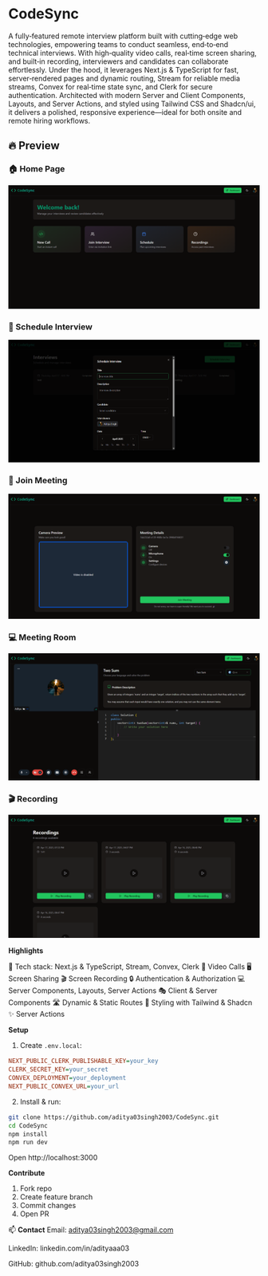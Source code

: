 # CodeSync  
A fully‑featured remote interview platform built with cutting‑edge web technologies, empowering teams to conduct seamless, end‑to‑end technical interviews. With high‑quality video calls, real‑time screen sharing, and built‑in recording, interviewers and candidates can collaborate effortlessly. Under the hood, it leverages Next.js & TypeScript for fast, server‑rendered pages and dynamic routing, Stream for reliable media streams, Convex for real‑time state sync, and Clerk for secure authentication. Architected with modern Server and Client Components, Layouts, and Server Actions, and styled using Tailwind CSS and Shadcn/ui, it delivers a polished, responsive experience—ideal for both onsite and remote hiring workflows.

## 🔥 Preview

### 🏠 Home Page
![Home Page](public/screenshots/Home_page.png)

### 📅 Schedule Interview
![Schedule Interview](public/screenshots/Schedule_Interview.png)

### 🔗 Join Meeting
![Join Meeting](public/screenshots/Join_Meeting.png)

### 💻 Meeting Room
![Meeting Room](public/screenshots/Meeting_Room.png)

### 🎬 Recording
![Recording](public/screenshots/Recording.png)

**Highlights**  

🚀 Tech stack: Next.js & TypeScript, Stream, Convex, Clerk
🎥 Video Calls
🖥️ Screen Sharing
🎬 Screen Recording
🔒 Authentication & Authorization
💻 Server Components, Layouts, Server Actions
🎭 Client & Server Components
🛣️ Dynamic & Static Routes
🎨 Styling with Tailwind & Shadcn
✨ Server Actions

**Setup**  
1. Create `.env.local`:  
```ini
NEXT_PUBLIC_CLERK_PUBLISHABLE_KEY=your_key
CLERK_SECRET_KEY=your_secret
CONVEX_DEPLOYMENT=your_deployment
NEXT_PUBLIC_CONVEX_URL=your_url
```  
2. Install & run:  
```bash
git clone https://github.com/aditya03singh2003/CodeSync.git
cd CodeSync
npm install
npm run dev
```  
Open http://localhost:3000  

**Contribute**  
1. Fork repo  
2. Create feature branch  
3. Commit changes  
4. Open PR  

  
📫 **Contact**
Email: aditya03singh2003@gmail.com

LinkedIn: linkedin.com/in/adityaaa03

GitHub: github.com/aditya03singh2003

